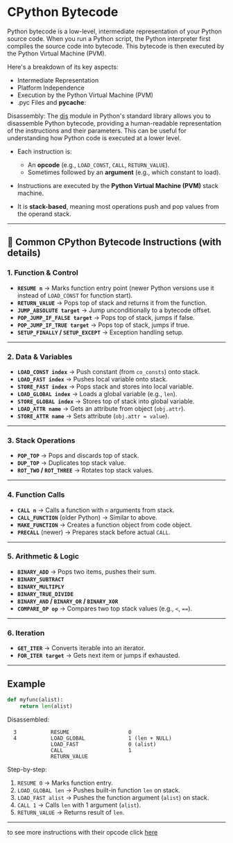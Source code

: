 # **CPython Bytecode**

Python bytecode is a low-level, intermediate representation of your Python source code. When you run a Python script, the Python interpreter first compiles the source code into bytecode. This bytecode is then executed by the Python Virtual Machine (PVM). 

Here's a breakdown of its key aspects:

- Intermediate Representation
- Platform Independence
- Execution by the Python Virtual Machine (PVM)
- .pyc Files and __pycache__:


Disassembly:
The [dis](https://docs.python.org/3/library/dis.html) module in Python's standard library allows you to disassemble Python bytecode, providing a human-readable representation of the instructions and their parameters. This can be useful for understanding how Python code is executed at a lower level.


* Each instruction is:

  * An **opcode** (e.g., `LOAD_CONST`, `CALL`, `RETURN_VALUE`).
  * Sometimes followed by an **argument** (e.g., which constant to load).
* Instructions are executed by the **Python Virtual Machine (PVM)** stack machine.
* It is **stack-based**, meaning most operations push and pop values from the operand stack.

---

## 🔑 Common CPython Bytecode Instructions (with details)

### 1. Function & Control

* **`RESUME n`** → Marks function entry point (newer Python versions use it instead of `LOAD_CONST` for function start).
* **`RETURN_VALUE`** → Pops top of stack and returns it from the function.
* **`JUMP_ABSOLUTE target`** → Jump unconditionally to a bytecode offset.
* **`POP_JUMP_IF_FALSE target`** → Pops top of stack, jumps if false.
* **`POP_JUMP_IF_TRUE target`** → Pops top of stack, jumps if true.
* **`SETUP_FINALLY` / `SETUP_EXCEPT`** → Exception handling setup.

---

### 2. Data & Variables

* **`LOAD_CONST index`** → Push constant (from `co_consts`) onto stack.
* **`LOAD_FAST index`** → Pushes local variable onto stack.
* **`STORE_FAST index`** → Pops stack and stores into local variable.
* **`LOAD_GLOBAL index`** → Loads a global variable (e.g., `len`).
* **`STORE_GLOBAL index`** → Stores top of stack into global variable.
* **`LOAD_ATTR name`** → Gets an attribute from object (`obj.attr`).
* **`STORE_ATTR name`** → Sets attribute (`obj.attr = value`).

---

### 3. Stack Operations

* **`POP_TOP`** → Pops and discards top of stack.
* **`DUP_TOP`** → Duplicates top stack value.
* **`ROT_TWO` / `ROT_THREE`** → Rotates top stack values.

---

### 4. Function Calls

* **`CALL n`** → Calls a function with `n` arguments from stack.
* **`CALL_FUNCTION`** (older Python) → Similar to above.
* **`MAKE_FUNCTION`** → Creates a function object from code object.
* **`PRECALL`** (newer) → Prepares stack before actual `CALL`.

---

### 5. Arithmetic & Logic

* **`BINARY_ADD`** → Pops two items, pushes their sum.
* **`BINARY_SUBTRACT`**
* **`BINARY_MULTIPLY`**
* **`BINARY_TRUE_DIVIDE`**
* **`BINARY_AND` / `BINARY_OR` / `BINARY_XOR`**
* **`COMPARE_OP op`** → Compares two top stack values (e.g., `<`, `==`).

---

### 6. Iteration

* **`GET_ITER`** → Converts iterable into an iterator.
* **`FOR_ITER target`** → Gets next item or jumps if exhausted.

---

## Example

```python
def myfunc(alist):
    return len(alist)
```

Disassembled:

```
  3           RESUME                   0
  4           LOAD_GLOBAL              1 (len + NULL)
              LOAD_FAST                0 (alist)
              CALL                     1
              RETURN_VALUE
```

Step-by-step:

1. `RESUME 0` → Marks function entry.
2. `LOAD_GLOBAL len` → Pushes built-in function `len` on stack.
3. `LOAD_FAST alist` → Pushes the function argument (`alist`) on stack.
4. `CALL 1` → Calls `len` with 1 argument (`alist`).
5. `RETURN_VALUE` → Returns result of `len`.

---



to see more instructions with their opcode click [here](https://unpyc.sourceforge.net/Opcodes.html)

